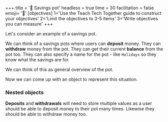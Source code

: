+++
title = '🏦 Savings pot'
headless = true
time = 30
facilitation = false
emoji= '🧩'
[objectives]
    1='Use the Teach Tech Together guide to construct your objectives'
    2='Limit the objectives to 3-5 items'
    3='Write objectives you can measure'
+++

Let's consider an example of a savings pot.

We can think of a savings pots where users can **deposit** money.
They can **withdraw** money from the pot.
They can get their current **balance** from the pot too.
They can also specify a name for the pot - like `Holidays` so they know what the savings are for.

We can think of this as general overview of the pot.

Now we can come up with an object to represent this situation.

### Nested objects

**Deposits** and **withdrawals** will need to store multiple values as a user should be able to deposit money to their pot many times. Likewise they should be able to withdraw money too.
